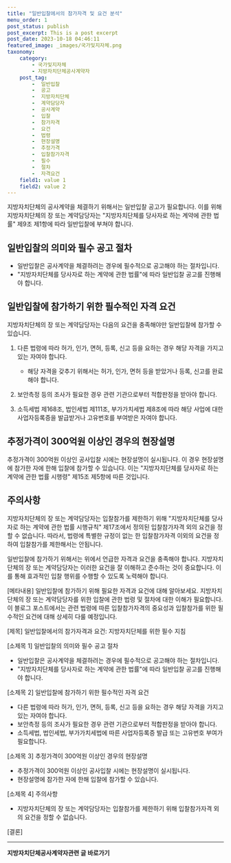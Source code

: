 ```yaml
---
title: "일반입찰에서의 참가자격 및 요건 분석"
menu_order: 1
post_status: publish
post_excerpt: This is a post excerpt
post_date: 2023-10-18 04:46:11
featured_image: _images/국가및지자체.png
taxonomy:
    category:
        - 국가및지자체
        - 지방자치단체공사계약자
    post_tag:
        -  일반입찰
        -  공고
        -  지방자치단체
        -  계약담당자
        -  공사계약
        -  입찰
        -  참가자격
        -  요건
        -  법령
        -  현장설명
        -  추정가격
        -  입찰참가자격
        -  필수
        -  절차
        -  자격요건
    field1: value 1
    field2: value 2
---
```



지방자치단체의 공사계약을 체결하기 위해서는 일반입찰 공고가 필요합니다. 이를 위해 지방자치단체의 장 또는 계약담당자는 "지방자치단체를 당사자로 하는 계약에 관한 법률" 제9조 제1항에 따라 일반입찰에 부쳐야 합니다.

## 일반입찰의 의미와 필수 공고 절차
- 일반입찰은 공사계약을 체결하려는 경우에 필수적으로 공고해야 하는 절차입니다.
- "지방자치단체를 당사자로 하는 계약에 관한 법률"에 따라 일반입찰 공고를 진행해야 합니다.

## 일반입찰에 참가하기 위한 필수적인 자격 요건
지방자치단체의 장 또는 계약담당자는 다음의 요건을 충족해야만 일반입찰에 참가할 수 있습니다.

1. 다른 법령에 따라 허가, 인가, 면허, 등록, 신고 등을 요하는 경우 해당 자격을 가지고 있는 자여야 합니다.
   - 해당 자격을 갖추기 위해서는 허가, 인가, 면허 등을 받았거나 등록, 신고를 완료해야 합니다.

2. 보안측정 등의 조사가 필요한 경우 관련 기관으로부터 적합판정을 받아야 합니다.

3. 소득세법 제168조, 법인세법 제111조, 부가가치세법 제8조에 따라 해당 사업에 대한 사업자등록증을 발급받거나 고유번호를 부여받은 자여야 합니다.

## 추정가격이 300억원 이상인 경우의 현장설명
추정가격이 300억원 이상인 공사입찰 시에는 현장설명이 실시됩니다. 이 경우 현장설명에 참가한 자에 한해 입찰에 참가할 수 있습니다. 이는 "지방자치단체를 당사자로 하는 계약에 관한 법률 시행령" 제15조 제5항에 따른 것입니다.

## 주의사항
지방자치단체의 장 또는 계약담당자는 입찰참가를 제한하기 위해 "지방자치단체를 당사자로 하는 계약에 관한 법률 시행규칙" 제17조에서 정의된 입찰참가자격 외의 요건을 정할 수 없습니다. 따라서, 법령에 특별한 규정이 없는 한 입찰참가자격 이외의 요건을 정하여 입찰참가를 제한해서는 안됩니다.

일반입찰에 참가하기 위해서는 위에서 언급한 자격과 요건을 충족해야 합니다. 지방자치단체의 장 또는 계약담당자는 이러한 요건을 잘 이해하고 준수하는 것이 중요합니다. 이를 통해 효과적인 입찰 행위를 수행할 수 있도록 노력해야 합니다.

[메타내용]
일반입찰에 참가하기 위해 필요한 자격과 요건에 대해 알아보세요. 지방자치단체의 장 또는 계약담당자를 위한 입찰에 관한 법령 및 절차에 대한 이해가 필요합니다. 이 블로그 포스트에서는 관련 법령에 따른 입찰참가자격의 중요성과 입찰참가를 위한 필수적인 요건에 대해 상세히 다룰 예정입니다.

[제목]
일반입찰에서의 참가자격과 요건: 지방자치단체를 위한 필수 지침

[소제목 1]
일반입찰의 의미와 필수 공고 절차
- 일반입찰은 공사계약을 체결하려는 경우에 필수적으로 공고해야 하는 절차입니다.
- "지방자치단체를 당사자로 하는 계약에 관한 법률"에 따라 일반입찰 공고를 진행해야 합니다.

[소제목 2]
일반입찰에 참가하기 위한 필수적인 자격 요건
- 다른 법령에 따라 허가, 인가, 면허, 등록, 신고 등을 요하는 경우 해당 자격을 가지고 있는 자여야 합니다.
- 보안측정 등의 조사가 필요한 경우 관련 기관으로부터 적합판정을 받아야 합니다.
- 소득세법, 법인세법, 부가가치세법에 따른 사업자등록증 발급 또는 고유번호 부여가 필요합니다.

[소제목 3]
추정가격이 300억원 이상인 경우의 현장설명
- 추정가격이 300억원 이상인 공사입찰 시에는 현장설명이 실시됩니다.
- 현장설명에 참가한 자에 한해 입찰에 참가할 수 있습니다.

[소제목 4]
주의사항
- 지방자치단체의 장 또는 계약담당자는 입찰참가를 제한하기 위해 입찰참가자격 외의 요건을 정할 수 없습니다.

[결론]
<!-- wp:separator -->
<hr class="wp-block-separator has-alpha-channel-opacity"/>
<!-- /wp:separator -->
<!-- wp:group {"backgroundColor":"base","layout":{"type":"constrained"}} -->
<div class="wp-block-group has-base-background-color has-background"><!-- wp:paragraph {"align":"center","fontSize":"large"} -->
<p class="has-text-align-center has-large-font-size"><strong>지방자치단체공사계약자관련 글 바로가기</strong></p>
<!-- /wp:paragraph -->


<!-- wp:latest-posts
{"categories":[{"id":7140,"count":19,"description":"","link":"https://uknowlaw.com/category/%ec%a7%80%eb%b0%a9%ec%9e%90%ec%b9%98%eb%8b%a8%ec%b2%b4%ea%b3%b5%ec%82%ac%ea%b3%84%ec%95%bd%ec%9e%90/","name":"지방자치단체공사계약자","slug":"지방자치단체공사계약자","taxonomy":"category","parent":0,"meta":[],"_links":{"self":[{"href":"https://uknowlaw.com/wp-json/wp/v2/categories/7140"}],"collection":[{"href":"https://uknowlaw.com/wp-json/wp/v2/categories"}],"about":[{"href":"https://uknowlaw.com/wp-json/wp/v2/taxonomies/category"}],"wp:post_type":[{"href":"https://uknowlaw.com/wp-json/wp/v2/posts?categories=7140"}],"curies":[{"name":"wp","href":"https://api.w.org/{rel}","templated":true}]}}],"postsToShow":100,"excerptLength":28,"postLayout":"grid","columns":2,"featuredImageAlign":"left","featuredImageSizeSlug":"large","fontSize":"medium"} /--></div>
<!-- /wp:group -->